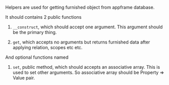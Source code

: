 Helpers are used for getting furnished object from appframe database.

It should contains 2 public functions

1. ```__construct```, which should accept one argument. This argument should be the primary thing.

2. ```get```, which accepts no arguments but returns furnished data after applying relation, scopes etc etc.

And optional functions named 

1. ```set```, public method, which should accepts an associative array. This is used to set other arguments. So associative array should be Property => Value pair.
